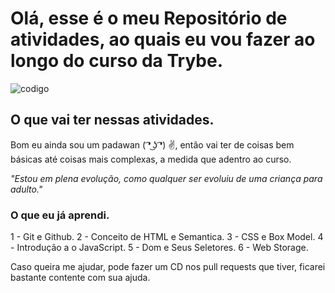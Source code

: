 
# Olá, esse é o meu Repositório de atividades, ao quais eu vou fazer ao longo do curso da Trybe.

![codigo](https://d11wkw82a69pyn.cloudfront.net/siteassets/images/r20/r20_21_05_2019_1440x450_low.jpg)

## O que vai ter nessas atividades.

Bom eu ainda sou um padawan ( ͡❛ ͜ʖ ͡❛) ✌, então vai ter de coisas bem básicas até coisas mais complexas, a medida que adentro ao curso.

*"Estou em plena evolução, como qualquer ser evoluiu de uma criança para adulto."*

### O que eu já aprendi.

1 - Git e Github.
2 - Conceito de HTML e Semantica.
3 - CSS e Box Model.
4 - Introdução a o JavaScript.
5 - Dom e Seus Seletores.
6 - Web Storage.

Caso queira me ajudar, pode fazer um CD nos pull requests que tiver, ficarei bastante contente com sua ajuda.
